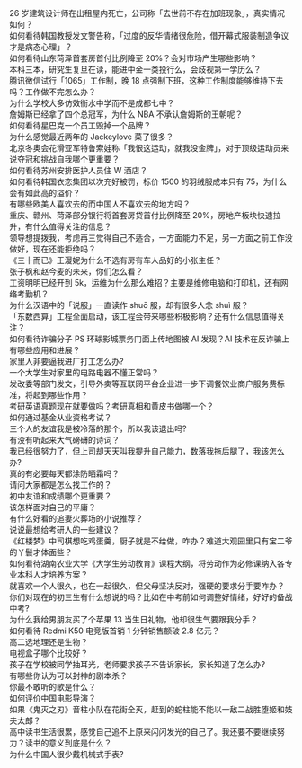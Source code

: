 26 岁建筑设计师在出租屋内死亡，公司称「去世前不存在加班现象」，真实情况如何？  
如何看待韩国教授发文警告称，「过度的反华情绪很危险，借开幕式服装制造争议才是病态心理」？  
如何看待山东菏泽首套房首付比例降至 20%？会对市场产生哪些影响？  
本科三本，研究生复旦在读，能进中金一类投行么，会歧视第一学历么？  
腾讯微信试行「1065」工作制，晚 18 点强制下班，这种工作制度能够维持下去吗？工作做不完怎么办？  
为什么学校大多仿效衡水中学而不是成都七中？  
詹姆斯已经拿了四个总冠军，为什么 NBA 不承认詹姆斯的王朝呢？  
如何看待星巴克一个员工毁掉一个品牌？  
为什么感觉最近两年的 Jackeylove 菜了很多？  
北京冬奥会花滑亚军特鲁索娃称「我恨这运动，就我没金牌」，对于顶级运动员来说夺冠和挑战自我哪个更重要？  
如何看待苏州安排医护人员住 W 酒店？  
如何看待韩国衣恋集团以次充好被罚，标价 1500 的羽绒服成本只有 75，为什么会有如此高的溢价？  
有哪些欧美人喜欢去的而中国人不喜欢去的地方吗？  
重庆、赣州、菏泽部分银行将首套房贷首付比例降至 20%，房地产板块快速拉升，有什么值得关注的信息？  
领导想提拨我，考虑再三觉得自己不适合，一方面能力不足，另一方面之前工作没做好，现在还能拒绝吗？  
《三十而已》王漫妮为什么不选有房有车人品好的小张主任？  
张子枫和赵今麦的未来，你们怎么看？  
工资明明已经开到 5k，运维为什么那么难招？主要是维修电脑和打印机，还有网络考勤机？  
为什么汉语中的「说服」一直读作 shuō 服，却有很多人念 shuì 服？  
「东数西算」工程全面启动，该工程会带来哪些积极影响？还有什么信息值得关注？  
如何看待诈骗分子 PS 环球影城票务门面上传地图被 AI 发现？AI 技术在反诈骗上有哪些应用和进展？  
家里人非要逼我进厂打工怎么办?  
一个大学生对家里的电路电器不懂正常吗？  
发改委等部门发文，引导外卖等互联网平台企业进一步下调餐饮业商户服务费标准，将起到哪些作用？  
考研英语真题现在就要做吗？考研真相和黄皮书做哪一个？  
如何通过基金从业资格考试？  
三个人的友谊我是被冷落的那个，所以我该退出吗?  
有没有听起来大气磅礴的诗词？  
我已经很努力了，但上司却天天叫我提升自己能力，数落我拖后腿了，我该怎么办?  
真的有必要每天都涂防晒霜吗？  
请问大家都是怎么找工作的？  
初中友谊和成绩哪个更重要？  
该怎样面对自己的平庸？  
有什么好看的追妻火葬场的小说推荐？  
说说最想给考研人的一些建议？  
《红楼梦》中司棋想吃鸡蛋羹，厨子就是不给做，咋办？难道大观园里只有宝二爷的丫鬟才体面些？  
如何看待湖南农业大学《大学生劳动教育》课程大纲，将劳动作为必修课纳入各专业本科人才培养方案？  
就喜欢一个人很久，也在一起很久，但父母坚决反对，强硬的要求分手要咋办？  
你们对现在的初三生有什么想说的吗？比如在中考前如何调整好情绪，好好的备战中考?  
为什么我给男朋友买了个苹果 13 当生日礼物，他却很生气要跟我分手？  
如何看待 Redmi K50 电竞版首销 1 分钟销售额破 2.8 亿元？  
高二选地理还是生物？  
电视盒子哪个比较好？  
孩子在学校被同学抽耳光，老师要求孩子不告诉家长，家长知道了怎么办?  
有哪些你认为可以封神的剧本杀？  
你最不敢听的歌是什么？  
如何评价中国电影导演？  
如果《鬼灭之刃》音柱小队在花街全灭，赶到的蛇柱能不能以一敌二战胜堕姬和妓夫太郎？  
高中读书生活很累，感觉自己追不上原来闪闪发光的自己了。我还要不要继续努力？读书的意义到底是什么？  
为什么中国人很少戴机械式手表?  
